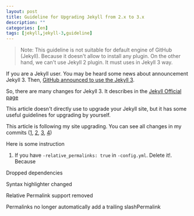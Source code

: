 ```yaml
---
layout: post
title: Guideline for Upgrading Jekyll from 2.x to 3.x
description: ""
categories: [en]
tags: [jekyll,jekyll-3,guideline]
---
```


> Note: This guideline is not suitable for default engine of GitHub (Jekyll). Because it doesn't allow to install any plugin. On the other hand, we can't use Jekyll 2 plugin. It must uses in Jekyll 3 way.

If you are a Jekyll user. You may be heard some news about announcement Jekyll 3.
Then, [GitHub announced to use the Jekyll 3](https://github.com/blog/2100-github-pages-now-faster-and-simpler-with-jekyll-3-0).

So, there are many changes for Jekyll 3.
It describes in the [Jekyll Official page](http://jekyllrb.com/docs/upgrading/2-to-3/)

This article doesn't directly use to upgrade your Jekyll site, but it has some useful guidelines for upgrading by yourself.

This article is following my site upgrading. You can see all changes in my commits ([1][commit1], [2][commit2], [3][commit3], [4][commit4])

Here is some instruction

1. If you have `-relative_permalinks: true` in `-config.yml`. Delete it!. Because

Dropped dependencies

Syntax highlighter changed

Relative Permalink support removed

Permalinks no longer automatically add a trailing slashPermalink


[commit1]: https://github.com/mildronize/mildronize.github.io/commit/c6adf73f931e265fb0eb715c0edccf93782bbeab
[commit2]: https://github.com/mildronize/mildronize.github.io/commit/820fd27ae001f2280889480c650e086ef5f31f2a
[commit3]: https://github.com/mildronize/mildronize.github.io/commit/61e2bb7446d241de040d3e0d2cdfaef7cfdb9a8d
[commit4]: https://github.com/mildronize/mildronize.github.io/commit/34556c1fd5c4e9f12a86f762dd4d1654ebbcdf63


